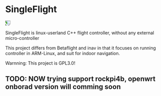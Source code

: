 # SingleFlight

<img src="https://github.com/TSKangetsu/RPiSingleAPM/blob/master/Document/Header.jpg" style="transform:rotate(90deg);">

SingleFlight is linux-userland C++ flight controller, without any external micro-controller

This project differs from Betaflight and inav in that it focuses on running controller in ARM-Linux, and suit for indoor navigation. <br/>

Warnning: This project is GPL3.0! <br/>

## TODO: NOW trying support rockpi4b, openwrt onborad version will comming soon
